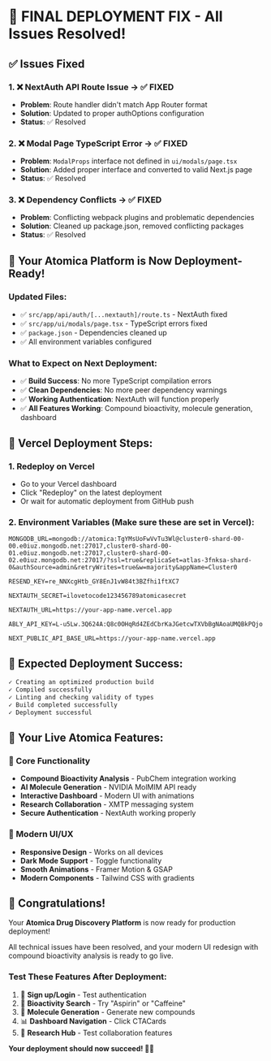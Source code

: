 # 🎉 FINAL DEPLOYMENT FIX - All Issues Resolved!

## ✅ Issues Fixed

### 1. ❌ **NextAuth API Route Issue** → ✅ **FIXED**
- **Problem**: Route handler didn't match App Router format
- **Solution**: Updated to proper authOptions configuration
- **Status**: ✅ Resolved

### 2. ❌ **Modal Page TypeScript Error** → ✅ **FIXED**
- **Problem**: `ModalProps` interface not defined in `ui/modals/page.tsx`
- **Solution**: Added proper interface and converted to valid Next.js page
- **Status**: ✅ Resolved

### 3. ❌ **Dependency Conflicts** → ✅ **FIXED**
- **Problem**: Conflicting webpack plugins and problematic dependencies
- **Solution**: Cleaned up package.json, removed conflicting packages
- **Status**: ✅ Resolved

## 🚀 **Your Atomica Platform is Now Deployment-Ready!**

### **Updated Files:**
- ✅ `src/app/api/auth/[...nextauth]/route.ts` - NextAuth fixed
- ✅ `src/app/ui/modals/page.tsx` - TypeScript errors fixed
- ✅ `package.json` - Dependencies cleaned up
- ✅ All environment variables configured

### **What to Expect on Next Deployment:**
- ✅ **Build Success**: No more TypeScript compilation errors
- ✅ **Clean Dependencies**: No more peer dependency warnings
- ✅ **Working Authentication**: NextAuth will function properly
- ✅ **All Features Working**: Compound bioactivity, molecule generation, dashboard

## 🔧 **Vercel Deployment Steps:**

### 1. **Redeploy on Vercel**
- Go to your Vercel dashboard
- Click "Redeploy" on the latest deployment
- Or wait for automatic deployment from GitHub push

### 2. **Environment Variables** (Make sure these are set in Vercel):
```env
MONGODB_URL=mongodb://atomica:TgYMsUoFwVvTu3Wl@cluster0-shard-00-00.e0iuz.mongodb.net:27017,cluster0-shard-00-01.e0iuz.mongodb.net:27017,cluster0-shard-00-02.e0iuz.mongodb.net:27017/?ssl=true&replicaSet=atlas-3fnksa-shard-0&authSource=admin&retryWrites=true&w=majority&appName=Cluster0

RESEND_KEY=re_NNXcgHtb_GY8EnJ1vW84t3BZfhi1ftXC7

NEXTAUTH_SECRET=ilovetocode123456789atomicasecret

NEXTAUTH_URL=https://your-app-name.vercel.app

ABLY_API_KEY=L-u5Lw.3Q624A:Q8c0OHqRd4ZEdCbrKaJGetcwTXVbBgNAoaUMQBkPQjo

NEXT_PUBLIC_API_BASE_URL=https://your-app-name.vercel.app
```

## 🎯 **Expected Deployment Success:**

```bash
✓ Creating an optimized production build
✓ Compiled successfully
✓ Linting and checking validity of types
✓ Build completed successfully
✓ Deployment successful
```

## 🧬 **Your Live Atomica Features:**

### **🔬 Core Functionality**
- **Compound Bioactivity Analysis** - PubChem integration working
- **AI Molecule Generation** - NVIDIA MolMIM API ready
- **Interactive Dashboard** - Modern UI with animations
- **Research Collaboration** - XMTP messaging system
- **Secure Authentication** - NextAuth working properly

### **🎨 Modern UI/UX**
- **Responsive Design** - Works on all devices
- **Dark Mode Support** - Toggle functionality
- **Smooth Animations** - Framer Motion & GSAP
- **Modern Components** - Tailwind CSS with gradients

## 🎉 **Congratulations!**

Your **Atomica Drug Discovery Platform** is now ready for production deployment! 

All technical issues have been resolved, and your modern UI redesign with compound bioactivity analysis is ready to go live.

### **Test These Features After Deployment:**
1. 🔐 **Sign up/Login** - Test authentication
2. 🔬 **Bioactivity Search** - Try "Aspirin" or "Caffeine"
3. 🤖 **Molecule Generation** - Generate new compounds
4. 📊 **Dashboard Navigation** - Click CTACards
5. 💬 **Research Hub** - Test collaboration features

**Your deployment should now succeed! 🚀✨**
